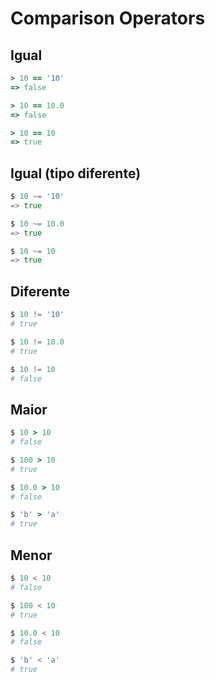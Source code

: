 # Comparison Operators

## Igual

```ruby
> 10 == '10'
=> false

> 10 == 10.0
=> false

> 10 == 10
=> true
```

## Igual (tipo diferente)

```go
$ 10 ~= '10'
=> true

$ 10 ~= 10.0
=> true

$ 10 ~= 10
=> true
```

## Diferente

```python
$ 10 != '10'
# true

$ 10 != 10.0
# true

$ 10 != 10
# false
```

## Maior

```ruby
$ 10 > 10
# false

$ 100 > 10
# true

$ 10.0 > 10
# false

$ 'b' > 'a'
# true
```

## Menor

```python
$ 10 < 10
# false

$ 100 < 10
# true

$ 10.0 < 10
# false

$ 'b' < 'a'
# true
```

